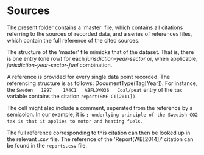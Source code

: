 # Sources
The present folder contains a 'master' file, which contains all citations referring to the sources of recorded data, and a series of references files, which contain the full reference of the cited sources.

The structure of the 'master' file mimicks that of the dataset. That is, there is one entry (one row) for each *jurisdiction-year-sector* or, when applicable, *jurisdiction-year-sector-fuel* combination.

A reference is provided for every single data point recorded. The referencing structure is as follows: DocumentType(Tag[Year]). For instance, the `Sweden 	1997 	1A4C1 	ABFLOW036 	Coal/peat` entry of the `tax` variable contains the citation `report(SMF-CT[2011])`. 

The cell might also include a comment, seperated from the reference by a semicolon. In our example, it is `; underlying principle of the Swedish CO2 tax is that it applies to motor and heating fuels`. 

The full reference corresponding to this citation can then be looked up in the relevant .csv file. The reference of the 'Report(WB[2014])' citation can be found in the `reports.csv` file.
